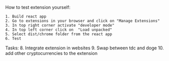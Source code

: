 How to test extension yourself:

    1. Build react app
    2. Go to extensions in your browser and click on "Manage Extensions"
    3. In top right corner activate "developer mode"
    4. In top left corner click on  "Load unpacked"
    5. Select dist/chrome folder from the react app
    6. Test


Tasks:
    8. Integrate extension in websites 
    9. Swap between tdc and doge
    10. add other cryptocurrencies to the extension